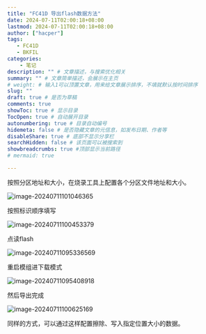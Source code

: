 ```yaml
---
title: "FC41D 导出flash数据方法"
date: 2024-07-11T02:00:18+08:00
lastmod: 2024-07-11T02:00:18+08:00
author: ["hacper"]
tags:
   - FC41D
   - BKFIL
categories:
    - 笔记
description: "" # 文章描述，与搜索优化相关
summary: "" # 文章简单描述，会展示在主页
# weight: # 输入1可以顶置文章，用来给文章展示排序，不填就默认按时间排序
slug: ""
draft: true # 是否为草稿
comments: true
showToc: true # 显示目录
TocOpen: true # 自动展开目录
autonumbering: true # 目录自动编号
hidemeta: false # 是否隐藏文章的元信息，如发布日期、作者等
disableShare: true # 底部不显示分享栏
searchHidden: false # 该页面可以被搜索到
showbreadcrumbs: true #顶部显示当前路径
# mermaid: true

---
```


按照分区地址和大小，在烧录工具上配置各个分区文件地址和大小。

![image-20240711101046365](https://jsd.cdn.zzko.cn/gh/hacperme/picx-images-hosting@master/20240711/image-20240711101046365.1021tszend.webp)





按照标识顺序填写

![image-20240711100453379](https://jsd.cdn.zzko.cn/gh/hacperme/picx-images-hosting@master/20240711/image-20240711100453379.7i09n4at0w.webp)

点读flash

![image-20240711095336569](https://jsd.cdn.zzko.cn/gh/hacperme/picx-images-hosting@master/20240711/image-20240711095336569.32huhuyrsd.webp)

重启模组进下载模式

![image-20240711095408918](https://jsd.cdn.zzko.cn/gh/hacperme/picx-images-hosting@master/20240711/image-20240711095408918.7p3hijxxq5.webp)

然后导出完成

![image-20240711100625169](https://jsd.cdn.zzko.cn/gh/hacperme/picx-images-hosting@master/20240711/image-20240711100625169.5tqwpxmsjq.webp)

同样的方式，可以通过这样配置擦除、写入指定位置大小的数据。